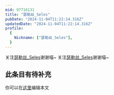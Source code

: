 ```yaml
---
mid: 97716131
title: "瑟勒丝_Seles"
pubDate: "2024-11-04T11:22:14.316Z"
updatedDate: "2024-11-04T11:22:14.316Z"
profile:
  {
    Nickname: ["瑟勒丝_Seles"],
  }
---
```


关注[瑟勒丝_Seles](https://space.bilibili.com/97716131)谢谢喵~ 关注[瑟勒丝_Seles](https://space.bilibili.com/97716131)谢谢喵~

## 此条目有待补充
你可以在[这里](https://github.com/Yuhanawa/VTuber.ICU/edit/master/src/content/v/瑟勒丝_Seles/index.md)编辑本文
